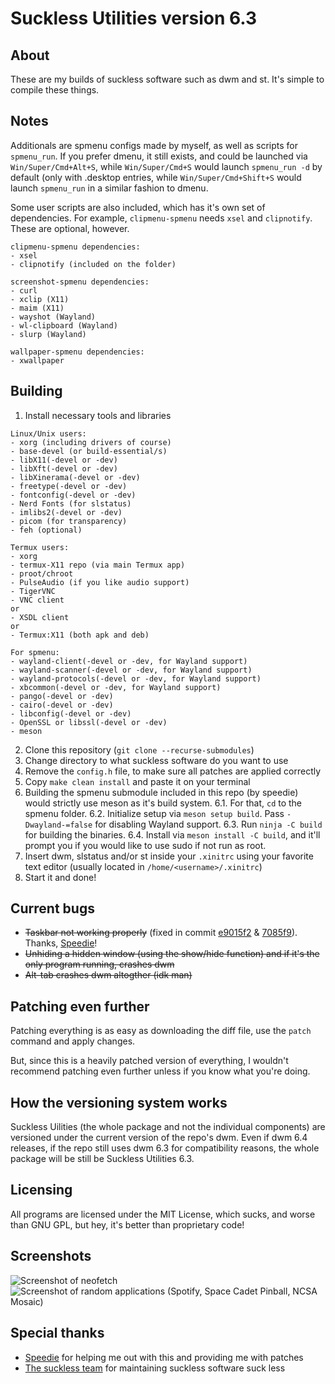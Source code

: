 # Suckless Utilities version 6.3
## About 
These are my builds of suckless software such as dwm and st.
It's simple to compile these things. 

## Notes

Additionals are spmenu configs made by myself, as well as scripts for `spmenu_run`. If you prefer dmenu, it still exists, and could be launched via `Win/Super/Cmd+Alt+S`, while `Win/Super/Cmd+S` would launch `spmenu_run -d` by default (only with .desktop entries, while  `Win/Super/Cmd+Shift+S` would launch `spmenu_run` in a similar fashion to dmenu.

Some user scripts are also included, which has it's own set of dependencies. For example, `clipmenu-spmenu` needs `xsel` and `clipnotify`. These are optional, however.

```
clipmenu-spmenu dependencies:
- xsel
- clipnotify (included on the folder)

screenshot-spmenu dependencies:
- curl
- xclip (X11)
- maim (X11)
- wayshot (Wayland)
- wl-clipboard (Wayland)
- slurp (Wayland)

wallpaper-spmenu dependencies:
- xwallpaper
```
## Building

1. Install necessary tools and libraries 
```
Linux/Unix users:
- xorg (including drivers of course)
- base-devel (or build-essential/s)
- libX11(-devel or -dev)
- libXft(-devel or -dev) 
- libXinerama(-devel or -dev) 
- freetype(-devel or -dev) 
- fontconfig(-devel or -dev)
- Nerd Fonts (for slstatus)
- imlibs2(-devel or -dev)
- picom (for transparency)
- feh (optional)

Termux users:
- xorg 
- termux-X11 repo (via main Termux app)
- proot/chroot
- PulseAudio (if you like audio support)
- TigerVNC 
- VNC client
or
- XSDL client
or
- Termux:X11 (both apk and deb)

For spmenu:
- wayland-client(-devel or -dev, for Wayland support)
- wayland-scanner(-devel or -dev, for Wayland support)
- wayland-protocols(-devel or -dev, for Wayland support)
- xbcommon(-devel or -dev, for Wayland support)
- pango(-devel or -dev)
- cairo(-devel or -dev)
- libconfig(-devel or -dev)
- OpenSSL or libssl(-devel or -dev)
- meson
````
2. Clone this repository (`git clone --recurse-submodules`)
3. Change directory to what suckless software do you want to use
4. Remove the `config.h` file, to make sure all patches are applied correctly
5. Copy `make clean install` and paste it on your terminal
6. Building the spmenu submodule included in this repo (by speedie) would strictly use meson as it's build system.
6.1. For that, `cd` to the spmenu folder.
6.2. Initialize setup via `meson setup build`. Pass `-Dwayland-=false` for disabling Wayland support.
6.3. Run `ninja -C build` for building the binaries.
6.4. Install via `meson install -C build`, and it'll prompt you if you would like to use sudo if not run as root.
7. Insert dwm, slstatus and/or st inside your `.xinitrc` using your favorite text editor (usually located in `/home/<username>/.xinitrc`)
8. Start it and done! 

## Current bugs
- ~~Taskbar not working properly~~ (fixed in commit [e9015f2](https://github.com/Lucas-mother3/suckless-utils/commit/e9015f2d2a09ef66f1c9e188b277c89d23635195) & [7085f9](https://github.com/Lucas-mother3/suckless-utils/commit/7085f97d80fc203d6f54d0209af07007c0347880)). Thanks, [Speedie](https://speedie.gq)!
- ~~Unhiding a hidden window (using the show/hide function) and if it's the only program running, crashes dwm~~
- ~~Alt-tab crashes dwm altogther (idk man)~~

## Patching even further 

Patching everything is as easy as downloading the diff file, use the `patch` command and apply changes.

But, since this is a heavily patched version of everything, I wouldn't recommend patching even further unless if you know what you're doing.

## How the versioning system works

Suckless Uilities (the whole package and not the individual components) are versioned under the current version of the repo's dwm.
Even if dwm 6.4 releases, if the repo still uses dwm 6.3 for compatibility reasons, the whole package will be still be Suckless Utilities 6.3.

## Licensing
All programs are licensed under the MIT License, which sucks, and worse than GNU GPL, but hey, it's better than proprietary code!

## Screenshots
![Screenshot of neofetch](/pics/neofetch.png)
![Screenshot of random applications (Spotify, Space Cadet Pinball, NCSA Mosaic)](/pics/random.png)

## Special thanks 
* [Speedie](https://speedie.gq) for helping me out with this and providing me with patches 
* [The suckless team](https://suckless.org) for maintaining suckless software suck less
